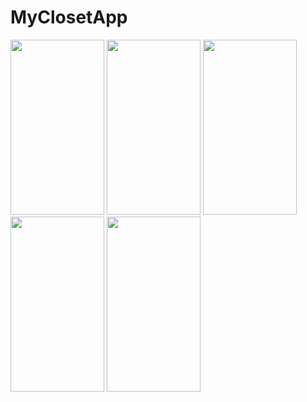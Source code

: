 # MyClosetApp

<img src="https://i.postimg.cc/7YMZ1bwb/image.jpg" width="150" height="280" /> <img src="https://i.postimg.cc/gchJJN7V/image.jpg" width="150" height="280" /> <img src="https://i.postimg.cc/5tj9M3vF/image.jpg" width="150" height="280" /> <img src="https://i.postimg.cc/GpNL3yJg/image.jpg" width="150" height="280" /> <img src="https://i.postimg.cc/3x8Jt7x1/image.jpg" width="150" height="280" /> 
